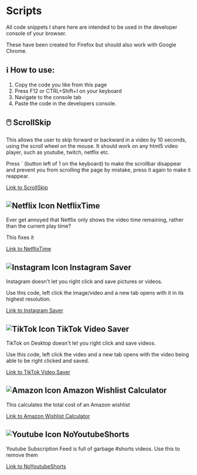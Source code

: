 # Scripts

All code snippets I share here are intended to be used in the developer console of your browser. 

These have been created for Firefox but should also work with Google Chrome.

## ℹ️ How to use:
1. Copy the code you like from this page
2. Press F12 or CTRL+Shift+I on your keyboard
3. Navigate to the console tab
4. Paste the code in the developers console.


## 🖱️ ScrollSkip
This allows the user to skip forward or backward in a video by 10 seconds, using the scroll wheel on the mouse.
It should work on any html5 video player, such as youtube, twitch, netflix etc.

Press \` (button left of 1 on the keyboard) to make the scrollbar disappear and prevent you from scrolling the page by mistake, press it again to make it reappear. 

[Link to ScrollSkip](../master/Code/ScrollSkip)


## ![Netflix Icon](../master/Media/netflixlogo24.png "NetflixTime") NetflixTime 
Ever get annoyed that Netflix only shows the video time remaining, rather than the current play time? 

This fixes it

[Link to NetflixTime](../master/Code/NetflixTime/)


## ![Instagram Icon](../master/Media/insta24.png "Instagram URL") Instagram Saver 
Instagram doesn't let you right click and save pictures or videos.

Use this code, left click the image/video and a new tab opens with it in its highest resolution.

[Link to Instagram Saver](../master/Code/InstagramSaver/)


## ![TikTok Icon](../master/Media/tiktok24.png "Instagram Picture URL") TikTok Video Saver 
TikTok on Desktop doesn't let you right click and save videos.

Use this code, left click the video and a new tab opens with the video being able to be right clicked and saved.

[Link to TikTok Video Saver](../master/Code/TikTokSaver/)


## ![Amazon Icon](../master/Media/amazon24.png "Amazon Wishlist Calculator") Amazon Wishlist Calculator 
This calculates the total cost of an Amazon wishlist

[Link to Amazon Wishlist Calculator](../master/Code/AmazonWishlist/)

## ![Youtube Icon](../master/Media/youtube24.png "NoYoutubeShorts") NoYoutubeShorts 
Youtube Subscription Feed is full of garbage #shorts videos. Use this to remove them

[Link to NoYoutubeShorts](../master/Code/NoYoutubeShorts/)


